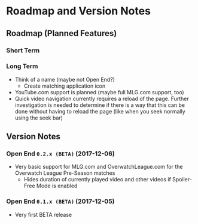# Roadmap and Version Notes
## Roadmap (Planned Features)
### Short Term


### Long Term
- Think of a name (maybe not Open End?)
  - Create matching application icon
- YouTube.com support is planned (maybe full MLG.com support, too)
- Quick video navigation currently requires a reload of the page. Further investigation is needed to determine if there is a way that this can be done without having to reload the page (like when you seek normally using the seek bar)

## Version Notes

### Open End `0.2.x (BETA)` (2017-12-06)
- Very basic support for MLG.com and OverwatchLeague.com for the Overwatch League Pre-Season matches
  - Hides duration of currently played video and other videos if Spoiler-Free Mode is enabled
  
### Open End `0.1.x (BETA)` (2017-12-05)
- Very first BETA release


